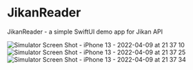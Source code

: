 # JikanReader
JikanReader - a simple SwiftUI demo app for Jikan API

![Simulator Screen Shot - iPhone 13 - 2022-04-09 at 21 37 10](https://user-images.githubusercontent.com/41050891/162576736-12f50d65-7ebc-4724-9327-031eec191e66.png)
![Simulator Screen Shot - iPhone 13 - 2022-04-09 at 21 37 25](https://user-images.githubusercontent.com/41050891/162576744-4f8bf648-dc9a-4f4b-b5a3-96e98e5fa1d5.png)
![Simulator Screen Shot - iPhone 13 - 2022-04-09 at 21 37 34](https://user-images.githubusercontent.com/41050891/162576751-468d4cdc-4f6a-4200-8d3b-97f82feeb585.png)
